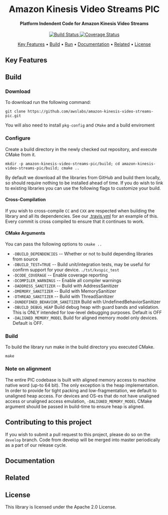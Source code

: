 <h1 align="center">
  Amazon Kinesis Video Streams PIC
  <br>
</h1>

<h4 align="center">Platform Indendent Code for Amazon Kinesis Video Streams </h4>

<p align="center">
  <a href="https://travis-ci.org/awslabs/amazon-kinesis-video-streams-pic"> <img src="https://travis-ci.org/awslabs/amazon-kinesis-video-streams-pic.svg?branch=master" alt="Build Status"> </a>
  <a href="https://codecov.io/gh/awslabs/amazon-kinesis-video-streams-pic"> <img src="https://codecov.io/gh/awslabs/amazon-kinesis-video-streams-pic/branch/master/graph/badge.svg" alt="Coverage Status"> </a>
</p>

<p align="center">
  <a href="#key-features">Key Features</a> •
  <a href="#build">Build</a> •
  <a href="#run">Run</a> •
  <a href="#documentation">Documentation</a> •
  <a href="#related">Related</a> •
  <a href="#license">License</a>
</p>

## Key Features

## Build
### Download
To download run the following command:

`git clone https://github.com/awslabs/amazon-kinesis-video-streams-pic.git`

You will also need to install `pkg-config` and `CMake` and a build enviroment

### Configure
Create a build directory in the newly checked out repository, and execute CMake from it.

`mkdir -p amazon-kinesis-video-streams-pic/build; cd amazon-kinesis-video-streams-pic/build; cmake .. `

By default we download all the libraries from GitHub and build them locally, so should require nothing to be installed ahead of time.
If you do wish to link to existing libraries you can use the following flags to customize your build.

#### Cross-Compilation

If you wish to cross-compile `CC` and `CXX` are respected when building the library and all its dependencies. See our [.travis.yml](.travis.yml) for an example of this. Every commit is cross compiled to ensure that it continues to work.


#### CMake Arguments
You can pass the following options to `cmake ..`

* `-DBUILD_DEPENDENCIES` -- Whether or not to build depending libraries from source
* `-DBUILD_TEST=TRUE` -- Build unit/integration tests, may be useful for confirm support for your device. `./tst/kvspic_test`
* `-DCODE_COVERAGE` --  Enable coverage reporting
* `-DCOMPILER_WARNINGS` -- Enable all compiler warnings
* `-DADDRESS_SANITIZER` -- Build with AddressSanitizer
* `-DMEMORY_SANITIZER` --  Build with MemorySanitizer
* `-DTHREAD_SANITIZER` -- Build with ThreadSanitizer
* `-DUNDEFINED_BEHAVIOR_SANITIZER` Build with UndefinedBehaviorSanitizer
* `-DBUILD_DEBUG_HEAP` Build debug heap with guard bands and validation. This is ONLY intended for low-level debugging purposes. Default is OFF
* `-DALIGNED_MEMORY_MODEL` Build for aligned memory model only devices. Default is OFF.

### Build
To build the library run make in the build directory you executed CMake.

`make`

### Note on alignment

The entire PIC codebase is built with aligned memory access to machine native word (up-to 64 bit). The only exception is the heap implementation. In order to provide for tight packing and low-fragmentation, we default to unaligned heap access. For devices and OS-es that do not have unaligned access or unaligned access emulation, `-DALIGNED_MEMORY_MODEL` CMake argument should be passed in build-time to ensure heap is aligned.

## Contributing to this project

If you wish to submit a pull request to this project, please do so on the `develop` branch. Code from develop will be merged into master periodically as a part of our release cycle.

## Documentation

## Related

## License

This library is licensed under the Apache 2.0 License.
